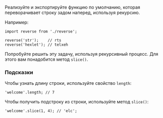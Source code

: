 Реализуйте и экспортируйте функцию по умолчанию, которая переворачивает строку задом наперед, используя рекурсию.

Например:

```
import reverse from './reverse';

reverse('str');    // rts
reverse('hexlet'); // telxeh
```

Попробуйте решить эту задачу, используя рекурсивный процесс. Для этого вам понадобится метод `slice()`.

### Подсказки

Чтобы узнать длину строки, используйте свойство `length`:

```
'welcome'.length; // 7
```

Чтобы получить подстроку из строки, используйте метод `slice()`:

```
'welcome'.slice(1, 4); // 'elc';
```
